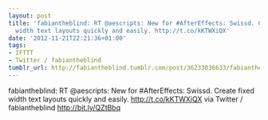 ```yaml
---
layout: post
title: 'fabiantheblind: RT @aescripts: New for #AfterEffects: Swissd. Create fixed
  width text layouts quickly and easily. http://t.co/kKTWXiQX'
date: '2012-11-21T22:21:36+01:00'
tags:
- IFTTT
- Twitter / fabiantheblind
tumblr_url: http://fabiantheblind.tumblr.com/post/36233036633/fabiantheblind-rt-aescripts-new-for-aftereffects
---
```

fabiantheblind: RT @aescripts: New for #AfterEffects: Swissd. Create fixed width text layouts quickly and easily. http://t.co/kKTWXiQX
via Twitter / fabiantheblind http://bit.ly/QZtBbq
